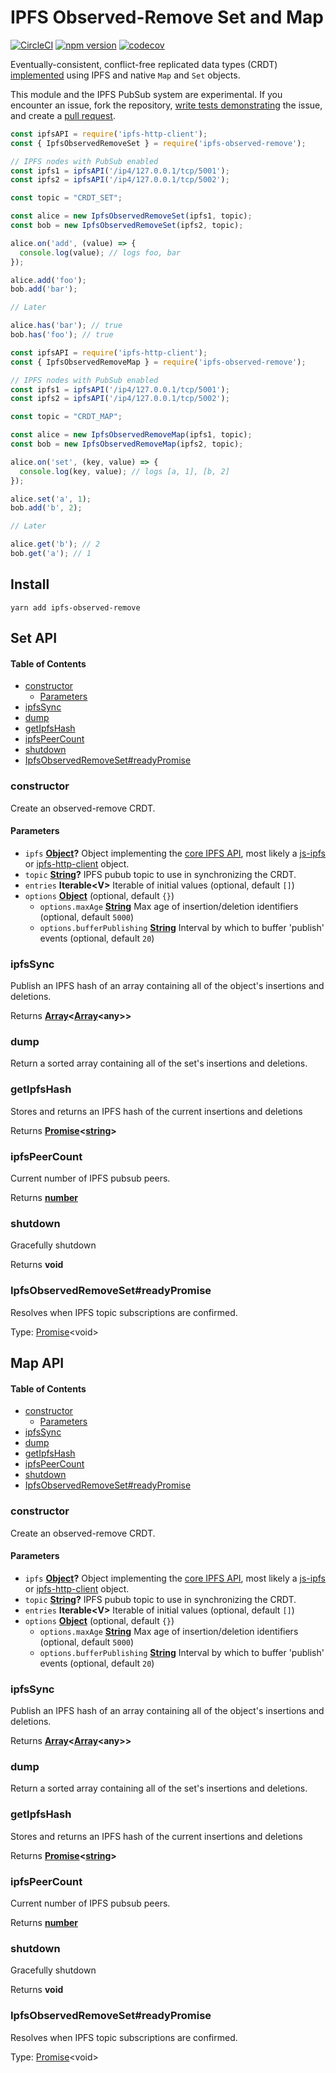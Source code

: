 # IPFS Observed-Remove Set and Map

[![CircleCI](https://circleci.com/gh/wehriam/ipfs-observed-remove.svg?style=svg)](https://circleci.com/gh/wehriam/ipfs-observed-remove) [![npm version](https://badge.fury.io/js/ipfs-observed-remove.svg)](http://badge.fury.io/js/ipfs-observed-remove) [![codecov](https://codecov.io/gh/wehriam/ipfs-observed-remove/branch/master/graph/badge.svg)](https://codecov.io/gh/wehriam/ipfs-observed-remove)

Eventually-consistent, conflict-free replicated data types (CRDT) [implemented](https://github.com/wehriam/ipfs-observed-remove/blob/master/src/index.js) using IPFS and native `Map` and `Set` objects.

This module and the IPFS PubSub system are experimental. If you encounter an issue, fork the repository, [write tests demonstrating](https://github.com/wehriam/ipfs-observed-remove/tree/master/tests) the issue, and create a [pull request](https://github.com/wehriam/ipfs-observed-remove).

```js
const ipfsAPI = require('ipfs-http-client');
const { IpfsObservedRemoveSet } = require('ipfs-observed-remove');

// IPFS nodes with PubSub enabled
const ipfs1 = ipfsAPI('/ip4/127.0.0.1/tcp/5001'); 
const ipfs2 = ipfsAPI('/ip4/127.0.0.1/tcp/5002');

const topic = "CRDT_SET";

const alice = new IpfsObservedRemoveSet(ipfs1, topic);
const bob = new IpfsObservedRemoveSet(ipfs2, topic);

alice.on('add', (value) => {
  console.log(value); // logs foo, bar
});

alice.add('foo');
bob.add('bar');

// Later

alice.has('bar'); // true
bob.has('foo'); // true
```

```js
const ipfsAPI = require('ipfs-http-client');
const { IpfsObservedRemoveMap } = require('ipfs-observed-remove');

// IPFS nodes with PubSub enabled
const ipfs1 = ipfsAPI('/ip4/127.0.0.1/tcp/5001'); 
const ipfs2 = ipfsAPI('/ip4/127.0.0.1/tcp/5002');

const topic = "CRDT_MAP";

const alice = new IpfsObservedRemoveMap(ipfs1, topic);
const bob = new IpfsObservedRemoveMap(ipfs2, topic);

alice.on('set', (key, value) => {
  console.log(key, value); // logs [a, 1], [b, 2]
});

alice.set('a', 1);
bob.add('b', 2);

// Later

alice.get('b'); // 2
bob.get('a'); // 1
```

## Install

`yarn add ipfs-observed-remove`

## Set API

<!-- Generated by documentation.js. Update this documentation by updating the source code. -->

#### Table of Contents

-   [constructor](#constructor)
    -   [Parameters](#parameters)
-   [ipfsSync](#ipfssync)
-   [dump](#dump)
-   [getIpfsHash](#getipfshash)
-   [ipfsPeerCount](#ipfspeercount)
-   [shutdown](#shutdown)
-   [IpfsObservedRemoveSet#readyPromise](#ipfsobservedremovesetreadypromise)

### constructor

Create an observed-remove CRDT.

#### Parameters

-   `ipfs` **[Object](https://developer.mozilla.org/docs/Web/JavaScript/Reference/Global_Objects/Object)?** Object implementing the [core IPFS API](https://github.com/ipfs/interface-ipfs-core#api), most likely a [js-ipfs](https://github.com/ipfs/js-ipfs) or [ipfs-http-client](https://github.com/ipfs/js-ipfs-http-client) object.
-   `topic` **[String](https://developer.mozilla.org/docs/Web/JavaScript/Reference/Global_Objects/String)?** IPFS pubub topic to use in synchronizing the CRDT.
-   `entries` **Iterable&lt;V>** Iterable of initial values (optional, default `[]`)
-   `options` **[Object](https://developer.mozilla.org/docs/Web/JavaScript/Reference/Global_Objects/Object)**  (optional, default `{}`)
    -   `options.maxAge` **[String](https://developer.mozilla.org/docs/Web/JavaScript/Reference/Global_Objects/String)** Max age of insertion/deletion identifiers (optional, default `5000`)
    -   `options.bufferPublishing` **[String](https://developer.mozilla.org/docs/Web/JavaScript/Reference/Global_Objects/String)** Interval by which to buffer 'publish' events (optional, default `20`)

### ipfsSync

Publish an IPFS hash of an array containing all of the object's insertions and deletions.

Returns **[Array](https://developer.mozilla.org/docs/Web/JavaScript/Reference/Global_Objects/Array)&lt;[Array](https://developer.mozilla.org/docs/Web/JavaScript/Reference/Global_Objects/Array)&lt;any>>** 

### dump

Return a sorted array containing all of the set's insertions and deletions.

### getIpfsHash

Stores and returns an IPFS hash of the current insertions and deletions

Returns **[Promise](https://developer.mozilla.org/docs/Web/JavaScript/Reference/Global_Objects/Promise)&lt;[string](https://developer.mozilla.org/docs/Web/JavaScript/Reference/Global_Objects/String)>** 

### ipfsPeerCount

Current number of IPFS pubsub peers.

Returns **[number](https://developer.mozilla.org/docs/Web/JavaScript/Reference/Global_Objects/Number)** 

### shutdown

Gracefully shutdown

Returns **void** 

### IpfsObservedRemoveSet#readyPromise

Resolves when IPFS topic subscriptions are confirmed.

Type: [Promise](https://developer.mozilla.org/docs/Web/JavaScript/Reference/Global_Objects/Promise)&lt;void>

## Map API

<!-- Generated by documentation.js. Update this documentation by updating the source code. -->

#### Table of Contents

-   [constructor](#constructor)
    -   [Parameters](#parameters)
-   [ipfsSync](#ipfssync)
-   [dump](#dump)
-   [getIpfsHash](#getipfshash)
-   [ipfsPeerCount](#ipfspeercount)
-   [shutdown](#shutdown)
-   [IpfsObservedRemoveSet#readyPromise](#ipfsobservedremovesetreadypromise)

### constructor

Create an observed-remove CRDT.

#### Parameters

-   `ipfs` **[Object](https://developer.mozilla.org/docs/Web/JavaScript/Reference/Global_Objects/Object)?** Object implementing the [core IPFS API](https://github.com/ipfs/interface-ipfs-core#api), most likely a [js-ipfs](https://github.com/ipfs/js-ipfs) or [ipfs-http-client](https://github.com/ipfs/js-ipfs-http-client) object.
-   `topic` **[String](https://developer.mozilla.org/docs/Web/JavaScript/Reference/Global_Objects/String)?** IPFS pubub topic to use in synchronizing the CRDT.
-   `entries` **Iterable&lt;V>** Iterable of initial values (optional, default `[]`)
-   `options` **[Object](https://developer.mozilla.org/docs/Web/JavaScript/Reference/Global_Objects/Object)**  (optional, default `{}`)
    -   `options.maxAge` **[String](https://developer.mozilla.org/docs/Web/JavaScript/Reference/Global_Objects/String)** Max age of insertion/deletion identifiers (optional, default `5000`)
    -   `options.bufferPublishing` **[String](https://developer.mozilla.org/docs/Web/JavaScript/Reference/Global_Objects/String)** Interval by which to buffer 'publish' events (optional, default `20`)

### ipfsSync

Publish an IPFS hash of an array containing all of the object's insertions and deletions.

Returns **[Array](https://developer.mozilla.org/docs/Web/JavaScript/Reference/Global_Objects/Array)&lt;[Array](https://developer.mozilla.org/docs/Web/JavaScript/Reference/Global_Objects/Array)&lt;any>>** 

### dump

Return a sorted array containing all of the set's insertions and deletions.

### getIpfsHash

Stores and returns an IPFS hash of the current insertions and deletions

Returns **[Promise](https://developer.mozilla.org/docs/Web/JavaScript/Reference/Global_Objects/Promise)&lt;[string](https://developer.mozilla.org/docs/Web/JavaScript/Reference/Global_Objects/String)>** 

### ipfsPeerCount

Current number of IPFS pubsub peers.

Returns **[number](https://developer.mozilla.org/docs/Web/JavaScript/Reference/Global_Objects/Number)** 

### shutdown

Gracefully shutdown

Returns **void** 

### IpfsObservedRemoveSet#readyPromise

Resolves when IPFS topic subscriptions are confirmed.

Type: [Promise](https://developer.mozilla.org/docs/Web/JavaScript/Reference/Global_Objects/Promise)&lt;void>
